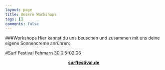 ```yaml
---
layout: page
title: Unsere Workshops
tags: []
comments: false
---
```



###Workshops
Hier kannst du uns beuschen und zusammen mit uns deine eigene Sonnencreme anrühren:

#Surf Festival Fehmarn
30.0.5-02.06
<center><a href="https://www.surffestival.de/"><b>surffestival.de</b></a> </center>
